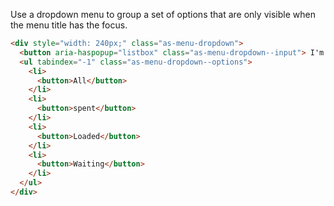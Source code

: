 Use a dropdown menu to group a set of options that are only visible when the menu title has the focus.


```html
<div style="width: 240px;" class="as-menu-dropdown">
  <button aria-haspopup="listbox" class="as-menu-dropdown--input"> I'm a dropdown </button>
  <ul tabindex="-1" class="as-menu-dropdown--options">
    <li>
      <button>All</button>
    </li>
    <li>
      <button>spent</button>
    </li>
    <li>
      <button>Loaded</button>
    </li>
    <li>
      <button>Waiting</button>
    </li>
  </ul>
</div>
```